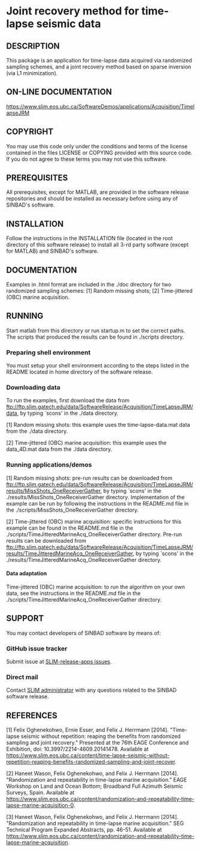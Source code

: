 #  Joint recovery method for time-lapse seismic data

## DESCRIPTION 

This package is an application for time-lapse data acquired via
randomized sampling schemes, and a joint recovery method based on
sparse inversion (via L1 minimization).
 
 
## ON-LINE DOCUMENTATION

https://www.slim.eos.ubc.ca/SoftwareDemos/applications/Acquisition/TimelapseJRM


## COPYRIGHT

You may use this code only under the conditions and terms of the
license contained in the files LICENSE or COPYING provided with this
source code. If you do not agree to these terms you may not use this
software.
 

## PREREQUISITES

All prerequisites, except for MATLAB, are provided in the software
release repositories and should be installed as necessary before using
any of SINBAD's software.
 

## INSTALLATION

Follow the instructions in the INSTALLATION file (located in the root
directory of this software release) to install all 3-rd party software
(except for MATLAB) and SINBAD's software.

	 
## DOCUMENTATION

Examples in .html format are included in the ./doc directory for two
randomized sampling schemes: [1] Random missing shots; [2]
Time-jittered (OBC) marine acquisition.
  
 
## RUNNING

Start matlab from this directory or run startup.m to set the correct
paths. The scripts that produced the results can be found in ./scripts
directory.
 
### Preparing shell environment

You must setup your shell environment according to the steps listed in
the README located in home directory of the software release.

### Downloading data

To run the examples, first download the data from
ftp://ftp.slim.gatech.edu/data/SoftwareRelease/Acquisition/TimeLapseJRM/data,
by typing `scons' in the ./data directory.

[1] Random missing shots: this example uses the time-lapse-data.mat
data from the ./data directory.

[2] Time-jittered (OBC) marine acquisition: this example uses the
data_4D.mat data from the ./data directory.
 
### Running applications/demos
    
[1] Random missing shots: pre-run results can be downloaded from
ftp://ftp.slim.gatech.edu/data/SoftwareRelease/Acquisition/TimeLapseJRM/results/MissShots_OneReceiverGather,
by typing `scons' in the ./results/MissShots_OneReceiverGather
directory. Implementation of the example can be run by following the instructions in the README.md file
in the ./scripts/MissShots_OneReceiverGather directory.

[2] Time-jittered (OBC) marine acquisition: specific instructions for
this example can be found in the README.md file in the
./scripts/TimeJitteredMarineAcq_OneReceiverGather directory. Pre-run
results can be downloaded from
ftp://ftp.slim.gatech.edu/data/SoftwareRelease/Acquisition/TimeLapseJRM/results/TimeJitteredMarineAcq_OneReceiverGather,
by typing `scons' in the
./results/TimeJitteredMarineAcq_OneReceiverGather directory.

#### Data adaptation
    
Time-jittered (OBC) marine acquisition: to run the algorithm on your
own data, see the instructions in the README.md file in the
./scripts/TimeJitteredMarineAcq_OneReceiverGather directory.

 
## SUPPORT
  
You may contact developers of SINBAD software by means of:

### GitHub issue tracker

Submit issue at [SLIM-release-apps issues](https://github.com/SINBADconsortium/SLIM-release-apps/issues).

###  Direct mail

Contact [SLIM administrator](mailto:softadmin@slimweb.eos.ubc.ca) with
any questions related to the SINBAD software release.

 
## REFERENCES

[1] Felix Oghenekohwo, Ernie Esser, and Felix J. Herrmann
[2014]. "Time-lapse seismic without repetition: reaping the benefits
from randomized sampling and joint recovery." Presented at the 76th
EAGE Conference and Exhibition, doi:
10.3997/2214-4609.20141478. Available at
https://www.slim.eos.ubc.ca/content/time-lapse-seismic-without-repetition-reaping-benefits-randomized-sampling-and-joint-recover.
	 
[2] Haneet Wason, Felix Oghenekohwo, and Felix J. Herrmann
[2014]. "Randomization and repeatability in time-lapse marine
acquisition." EAGE Workshop on Land and Ocean Bottom; Broadband Full
Azimuth Seismic Surveys, Spain. Available at
https://www.slim.eos.ubc.ca/content/randomization-and-repeatability-time-lapse-marine-acquisition-0.
	 
[3] Haneet Wason, Felix Oghenekohwo, and Felix J. Herrmann
[2014]. "Randomization and repeatability in time-lapse marine
acquisition." SEG Technical Program Expanded Abstracts,
pp. 46-51. Available at
https://www.slim.eos.ubc.ca/content/randomization-and-repeatability-time-lapse-marine-acquisition.

